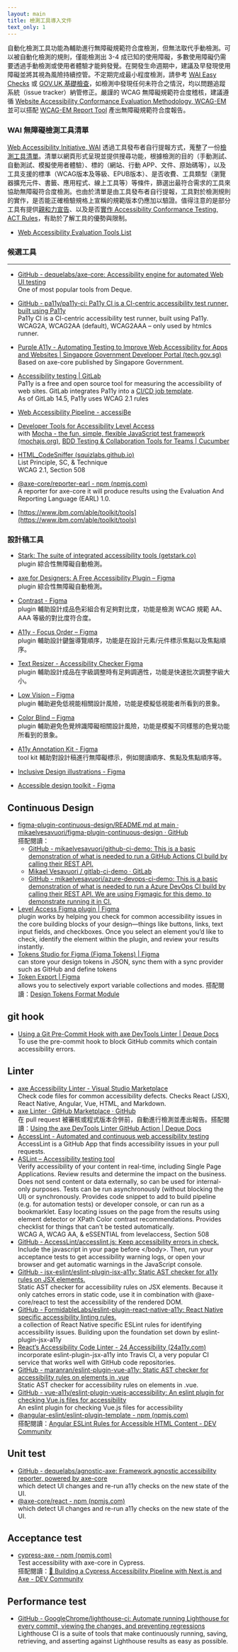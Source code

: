```yaml
---
layout: main
title: 檢測工具導入文件
text_only: 1
---
```


自動化檢測工具功能為輔助進行無障礙規範符合度檢測，但無法取代手動檢測。可以被自動化檢測的規則，僅能檢測出 3-4 成已知的使用障礙，多數使用障礙仍需要透過手動檢測或使用者體驗才能夠發覺。在開發生命週期中，建議及早發現使用障礙並將其視為風險持續控管。不定期完成最小程度檢測，請參考 [WAI Easy Checks](https://www.w3.org/WAI/test-evaluate/preliminary/) 或 [GOV.UK 基礎檢查](https://www.gov.uk/government/publications/doing-a-basic-accessibility-check-if-you-cant-do-a-detailed-one)，如檢測中發現任何未符合之情況，均以問題追蹤系統（issue tracker）納管修正。嚴謹的 WCAG 無障礙規範符合度稽核，建議遵循 [Website Accessibility Conformance Evaluation Methodology, WCAG-EM](https://www.w3.org/TR/WCAG-EM/) 並可以搭配 [WCAG-EM Report Tool](https://www.w3.org/WAI/eval/report-tool/) 產出無障礙規範符合度報告。

### WAI 無障礙檢測工具清單
[Web Accessibility Initiative, WAI](https://www.w3.org/WAI/) 透過工具發布者自行提報方式，蒐整了一份[檢測工具清單](https://www.w3.org/WAI/test-evaluate/tools/list/)。清單以網頁形式呈現並提供搜尋功能，根據檢測的目的（手動測試、自動測試、模擬使用者體驗）、標的（網站、行動 APP、文件、原始碼等），以及工具支援的標準（WCAG版本及等級、EPUB版本）、是否收費、工具類型（瀏覽器擴充元件、書籤、應用程式、線上工具等）等條件，篩選出最符合需求的工具來協助無障礙符合度檢測。也由於清單是由工具發布者自行提報，工具對於檢測規則的實作，是否能正確檢驗規格上宣稱的規範版本仍應加以驗證。值得注意的是部分工具有提供[親和力宣告](https://www.w3.org/WAI/planning/statements/)、以及是否[實作 Accessibility Conformance Testing, ACT Rules](https://www.w3.org/WAI/standards-guidelines/act/implementations/)，有助於了解工具的優勢與限制。
- [Web Accessibility Evaluation Tools List](https://www.w3.org/WAI/test-evaluate/tools/list/)

### 候選工具

---

- [GitHub \- dequelabs/axe-core: Accessibility engine for automated Web UI testing](https://github.com/dequelabs/axe-core)  
One of most popular tools from Deque.

- [GitHub \- pa11y/pa11y-ci: Pa11y CI is a CI-centric accessibility test runner, built using Pa11y](https://github.com/pa11y/pa11y-ci)  
Pa11y CI is a CI-centric accessibility test runner, built using Pa11y. WCAG2A, WCAG2AA (default), WCAG2AAA – only used by htmlcs runner.

- [Purple A11y \- Automating Testing to Improve Web Accessibility for Apps and Websites | Singapore Government Developer Portal (tech.gov.sg)](https://www.developer.tech.gov.sg/products/categories/design/purple-a11y/overview.html)  
Based on axe-core published by Singapore Government.

- [Accessibility testing | GitLab](https://docs.gitlab.com/ee/ci/testing/accessibility\_testing.html)  
Pa11y is a free and open source tool for measuring the accessibility of web sites. GitLab integrates Pa11y into a [CI/CD job template](https://gitlab.com/gitlab-org/gitlab/-/blob/master/lib/gitlab/ci/templates/Verify/Accessibility.gitlab-ci.yml).   
As of GitLab 14.5, Pa11y uses WCAG 2.1 rules

- [Web Accessibility Pipeline - accessiBe](https://accessibe.com/accessflow/integrate)  

- [Developer Tools for Accessibility Level Access](https://www.levelaccess.com/developer-tools/)  
with [Mocha - the fun, simple, flexible JavaScript test framework (mochajs.org)](https://mochajs.org/), [BDD Testing & Collaboration Tools for Teams | Cucumber](https://cucumber.io/)

- [HTML_CodeSniffer (squizlabs.github.io)](https://squizlabs.github.io/HTML\_CodeSniffer/)  
List Principle, SC, & Technique  
WCAG 2.1, Section 508

- [@axe-core/reporter-earl - npm (npmjs.com)](https://www.npmjs.com/package/@axe-core/reporter-earl)  
A reporter for axe-core it will produce results using the Evaluation And Reporting Language (EARL) 1.0.

- [https://www.ibm.com/able/toolkit/tools](https://www.ibm.com/able/toolkit/tools)

### 設計稿工具  
- [Stark: The suite of integrated accessibility tools (getstark.co)](https://www.getstark.co/figma/)  
plugin 綜合性無障礙自動檢測。

- [axe for Designers: A Free Accessibility Plugin – Figma](https://www.figma.com/community/plugin/1085612091163821851/axe-for-designers-a-free-accessibility-plugin)  
plugin 綜合性無障礙自動檢測。

- [Contrast - Figma](https://www.figma.com/community/plugin/748533339900865323/contrast)  
plugin 輔助設計成品色彩組合有足夠對比度，功能是檢測 WCAG 規範 AA、AAA 等級的對比度符合度。

- [A11y - Focus Order – Figma](https://www.figma.com/community/plugin/731310036968334777/a11y-focus-order)  
plugin 輔助設計鍵盤導覽順序，功能是在設計元素/元件標示焦點以及焦點順序。

- [Text Resizer - Accessibility Checker Figma](https://www.figma.com/community/plugin/892114953056389734/text-resizer-accessibility-checker)  
plugin 輔助設計成品在字級調整時有足夠調適性，功能是快速批次調整字級大小。

- [Low Vision – Figma](https://www.figma.com/community/plugin/940423402083252469/low-vision)  
plugin 輔助避免低視能相關設計風險，功能是模擬低視能者所看到的景象。

- [Color Blind – Figma](https://www.figma.com/community/plugin/733343906244951586/color-blind)  
plugin 輔助避免色覺辨識障礙相關設計風險，功能是模擬不同樣態的色覺功能所看到的景象。

- [A11y Annotation Kit - Figma](https://www.figma.com/community/file/953682768192596304/a11y-annotation-kit)  
tool kit 輔助對設計稿進行無障礙標示，例如閱讀順序、焦點及焦點順序等。

- [Inclusive Design illustrations - Figma](https://www.figma.com/community/file/946569165254852480/inclusive-design-illustrations)  

- [Accessible design toolkit - Figma](https://www.figma.com/community/file/1327037919540849715/accessible-design-toolkit)  

## Continuous Design

- [figma-plugin-continuous-design/README.md at main · mikaelvesavuori/figma-plugin-continuous-design · GitHub](https://github.com/mikaelvesavuori/figma-plugin-continuous-design/blob/main/README.md)  
  搭配閱讀：  
  - [GitHub \- mikaelvesavuori/github-ci-demo: This is a basic demonstration of what is needed to run a GitHub Actions CI build by calling their REST API.](https://github.com/mikaelvesavuori/github-ci-demo)  
  - [Mikael Vesavuori / gitlab-ci-demo · GitLab](https://gitlab.com/mikaelvesavuori/gitlab-ci-demo)  
  - [GitHub \- mikaelvesavuori/azure-devops-ci-demo: This is a basic demonstration of what is needed to run a Azure DevOps CI build by calling their REST API. We are using Figmagic for this demo, to demonstrate running it in CI.](https://github.com/mikaelvesavuori/azure-devops-ci-demo)  
- [Level Access Figma plugin | Figma](https://www.figma.com/community/plugin/1268557036921715308/level-access-figma-plugin)  
  plugin works by helping you check for common accessibility issues in the core building blocks of your design—things like buttons, links, text input fields, and checkboxes. Once you select an element you’d like to check, identify the element within the plugin, and review your results instantly.   
- [Tokens Studio for Figma (Figma Tokens) | Figma](https://www.figma.com/community/plugin/843461159747178978/tokens-studio-for-figma-figma-tokens)  
  can store your design tokens in JSON, sync them with a sync provider such as GitHub and define tokens  
- [Token Export | Figma](https://www.figma.com/community/plugin/1318612019979212772/token-export)  
  allows you to selectively export variable collections and modes. 搭配閱讀：[Design Tokens Format Module](https://tr.designtokens.org/format/)

## git hook

- [Using a Git Pre-Commit Hook with axe DevTools Linter | Deque Docs](https://docs.deque.com/linter/4.0.0/en/axe-linter-git-pre-commit-hook)  
  To use the pre-commit hook to block GitHub commits which contain accessibility errors.

## Linter

- [axe Accessibility Linter \- Visual Studio Marketplace](https://marketplace.visualstudio.com/items?itemName=deque-systems.vscode-axe-linter)  
  Check code files for common accessibility defects. Checks React (JSX), React Native, Angular, Vue, HTML, and Markdown.  
- [axe Linter · GitHub Marketplace · GitHub](https://github.com/marketplace/axe-linter)  
  在 pull request 被審核或程式版本合併前，自動進行檢測並產出報告。搭配閱讀：[Using the axe DevTools Linter GitHub Action | Deque Docs](https://docs.deque.com/linter/4.0.0/en/axe-linter-github-action)  
- [AccessLint \- Automated and continuous web accessibility testing](https://accesslint.com/)  
  AccessLint is a GitHub App that finds accessibility issues in your pull requests.  
- [ASLint – Accessibility testing tool](https://aslint.org/)  
  Verify accessibility of your content in real-time, including Single Page Applications. Review results and determine the impact on the business. Does not send content or data externally, so can be used for internal-only purposes. Tests can be run asynchronously (without blocking the UI) or synchronously. Provides code snippet to add to build pipeline (e.g. for automation tests) or developer console, or can run as a bookmarklet. Easy locating issues on the page from the results using element detector or XPath Color contrast recommendations. Provides checklist for things that can't be tested automatically.  
  WCAG A, WCAG AA, & eSSENTIAL from levelaccess, Section 508  
- [GitHub \- AccessLint/accesslint.js: Keep accessibility errors in check.](https://github.com/AccessLint/accesslint.js)  
  Include the javascript in your page before \</body\>. Then, run your acceptance tests to get accessibility warning logs, or open your browser and get automatic warnings in the JavaScript console.  
- [GitHub \- jsx-eslint/eslint-plugin-jsx-a11y: Static AST checker for a11y rules on JSX elements.](https://github.com/jsx-eslint/eslint-plugin-jsx-a11y\#supported-rules)  
  Static AST checker for accessibility rules on JSX elements. Because it only catches errors in static code, use it in combination with @axe-core/react to test the accessibility of the rendered DOM.  
- [GitHub \- FormidableLabs/eslint-plugin-react-native-a11y: React Native specific accessibility linting rules.](https://github.com/FormidableLabs/eslint-plugin-react-native-a11y)  
  a collection of React Native specific ESLint rules for identifying accessibility issues. Building upon the foundation set down by eslint-plugin-jsx-a11y  
- [React’s Accessibility Code Linter \- 24 Accessibility (24a11y.com)](https://www.24a11y.com/2017/reacts-accessibility-code-linter/)  
  incorporate eslint-plugin-jsx-a11y into Travis CI, a very popular CI service that works well with GitHub code repositories.  
- [GitHub \- maranran/eslint-plugin-vue-a11y: Static AST checker for accessibility rules on elements in .vue](https://github.com/maranran/eslint-plugin-vue-a11y)  
  Static AST checker for accessibility rules on elements in .vue.  
- [GitHub \- vue-a11y/eslint-plugin-vuejs-accessibility: An eslint plugin for checking Vue.js files for accessibility](https://github.com/vue-a11y/eslint-plugin-vuejs-accessibility)  
  An eslint plugin for checking Vue.js files for accessibility  
- [@angular-eslint/eslint-plugin-template \- npm (npmjs.com)](https://www.npmjs.com/package/@angular-eslint/eslint-plugin-template)   
  搭配閱讀：[Angular ESLint Rules for Accessible HTML Content \- DEV Community](https://dev.to/angular/angular-eslint-rules-for-accessible-html-content-kf5)

## Unit test

- [GitHub \- dequelabs/agnostic-axe: Framework agnostic accessibility reporter, powered by axe-core](https://github.com/dequelabs/agnostic-axe)  
  which detect UI changes and re-run a11y checks on the new state of the UI.  
- [@axe-core/react \- npm (npmjs.com)](https://www.npmjs.com/package/@axe-core/react)  
  which detect UI changes and re-run a11y checks on the new state of the UI.

## Acceptance test

- [cypress-axe \- npm (npmjs.com)](https://www.npmjs.com/package/cypress-axe)  
Test accessibility with axe-core in Cypress.  
搭配閱讀：[🚅 Building a Cypress Accessibility Pipeline with Next.js and Axe \- DEV Community](https://dev.to/lundjrl/building-a-cypress-accessibility-pipeline-with-nextjs-and-axe-5146)

## Performance test

- [GitHub \- GoogleChrome/lighthouse-ci: Automate running Lighthouse for every commit, viewing the changes, and preventing regressions](https://github.com/GoogleChrome/lighthouse-ci)  
  Lighthouse CI is a suite of tools that make continuously running, saving, retrieving, and asserting against Lighthouse results as easy as possible.
